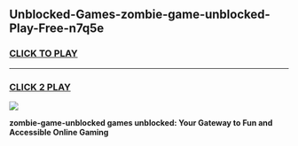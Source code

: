 
## Unblocked-Games-zombie-game-unblocked-Play-Free-n7q5e
<h3>
<a href="https://premium76.site?title=zombie-game-unblocked&ref=22A">CLICK TO PLAY</a></h3>
<hr>

<h3>
<a href="https://premium76.site?title=zombie-game-unblocked&ref=22A">CLICK 2 PLAY</a>
  
</h3>

<a href="https://premium76.site?title=zombie-game-unblocked&ref=22A"><img src="https://clearcache.store/games.png"></a>


**zombie-game-unblocked games unblocked: Your Gateway to Fun and Accessible Online Gaming**
